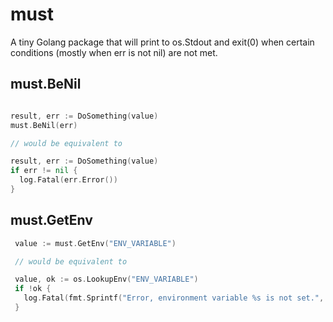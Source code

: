# must
A tiny Golang package that will print to os.Stdout and exit(0) when certain conditions (mostly when err is not nil) are not met.

## must.BeNil
```go

result, err := DoSomething(value)
must.BeNil(err)

// would be equivalent to

result, err := DoSomething(value)
if err != nil {
  log.Fatal(err.Error())
}
```

## must.GetEnv
```go
 value := must.GetEnv("ENV_VARIABLE")

 // would be equivalent to

 value, ok := os.LookupEnv("ENV_VARIABLE")
 if !ok {
   log.Fatal(fmt.Sprintf("Error, environment variable %s is not set.", key))
 }
```
